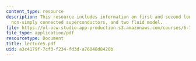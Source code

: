 ```yaml
---
content_type: resource
description: This resource includes information on first and second london equations,
  non-simply connected superconductors, and two fluid model.
file: https://ol-ocw-studio-app-production.s3.amazonaws.com/courses/6-763-applied-superconductivity-fall-2005/a3c4179f7cf3f234fd3da76048d8420b_lecture5.pdf
file_type: application/pdf
resourcetype: Document
title: lecture5.pdf
uid: a3c4179f-7cf3-f234-fd3d-a76048d8420b
---
```

